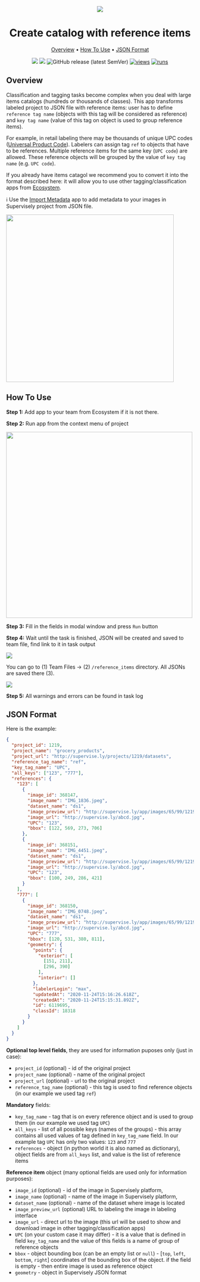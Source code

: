 <div align="center" markdown>
<img src="https://user-images.githubusercontent.com/106374579/182887484-5f79272a-99e5-4bc2-b2e3-a2c9595d1ccc.png"/>

# Create catalog with reference items

<p align="center">
  <a href="#Overview">Overview</a> •
  <a href="#How-To-Run">How To Use</a> •
  <a href="#JSON-Format">JSON Format</a>
</p>

[![](https://img.shields.io/badge/supervisely-ecosystem-brightgreen)](https://ecosystem.supervise.ly/apps/create-json-with-reference-items)
[![](https://img.shields.io/badge/slack-chat-green.svg?logo=slack)](https://supervise.ly/slack)
![GitHub release (latest SemVer)](https://img.shields.io/github/v/release/supervisely-ecosystem/create-json-with-reference-items)
[![views](https://app.supervise.ly/img/badges/views/supervisely-ecosystem/create-json-with-reference-items.png)](https://supervise.ly)
[![runs](https://app.supervise.ly/img/badges/runs/supervisely-ecosystem/create-json-with-reference-items.png)](https://supervise.ly)

</div>

## Overview

Classification and tagging tasks become complex when you deal with large items catalogs (hundreds or thousands of classes). This app transforms labeled project to JSON file with reference items: user has to define `reference tag name` (objects with this tag will be considered as reference) and `key tag name` (value of this tag on object is used to group reference items).

For example, in retail labeling there may be thousands of unique UPC codes ([Universal Product Code](https://en.wikipedia.org/wiki/Universal_Product_Code)). Labelers can assign tag `ref` to objects that have to be references. Multiple reference items for the same key (`UPC code`) are allowed. These reference objects will be grouped by the value of `key tag name` (e.g. `UPC code`).

If you already have items catagol we recommend you to convert it into the format described here: it will allow you to use other tagging/classification apps from [Ecosystem](https://ecosystem.supervise.ly/).

ℹ️ Use the [Import Metadata](https://ecosystem.supervisely.com/apps/import-metadata) app to add metadata to your images in Supervisely project from JSON file.

<img src="https://i.imgur.com/OrLDCxg.png" width="450px"/>

## How To Use

**Step 1:** Add app to your team from Ecosystem if it is not there.

**Step 2:** Run app from the context menu of project

<img src="https://i.imgur.com/78nH5U0.png" width="500px"/>

**Step 3:** Fill in the fields in modal window and press `Run` button

**Step 4:** Wait until the task is finished, JSON will be created and saved to team file, find link to it in task output

<img src="https://i.imgur.com/xG3gRbz.png"/>

You can go to (1) Team Files -> (2) `/reference_items` directory. All JSONs are saved there (3).

<img src="https://i.imgur.com/qgmsVGA.png"/>

**Step 5:** All warnings and errors can be found in task log

## JSON Format

Here is the example:

```json
{
  "project_id": 1219,
  "project_name": "grocery_products",
  "project_url": "http://supervise.ly/projects/1219/datasets",
  "reference_tag_name": "ref",
  "key_tag_name": "UPC",
  "all_keys": ["123", "777"],
  "references": {
    "123": [
      {
        "image_id": 368147,
        "image_name": "IMG_1836.jpeg",
        "dataset_name": "ds1",
        "image_preview_url": "http://supervise.ly/app/images/65/99/1219/1476#image-368147",
        "image_url": "http://supervise.ly/abcd.jpg",
        "UPC": "123",
        "bbox": [122, 569, 273, 706]
      },
      {
        "image_id": 368151,
        "image_name": "IMG_4451.jpeg",
        "dataset_name": "ds1",
        "image_preview_url": "http://supervise.ly/app/images/65/99/1219/1476#image-368151",
        "image_url": "http://supervise.ly/abcd.jpg",
        "UPC": "123",
        "bbox": [100, 249, 286, 421]
      }
    ],
    "777": [
      {
        "image_id": 368150,
        "image_name": "IMG_0748.jpeg",
        "dataset_name": "ds1",
        "image_preview_url": "http://supervise.ly/app/images/65/99/1219/1476#image-368150",
        "image_url": "http://supervise.ly/abcd.jpg",
        "UPC": "777",
        "bbox": [120, 531, 380, 811],
        "geometry": {
          "points": {
            "exterior": [
              [151, 211],
              [296, 390]
            ],
            "interior": []
          },
          "labelerLogin": "max",
          "updatedAt": "2020-11-24T15:16:26.618Z",
          "createdAt": "2020-11-24T15:15:31.892Z",
          "id": 6119695,
          "classId": 18318
        }
      }
    ]
  }
}
```

**Optional top level fields**, they are used for information puposes only (just in case):

- `project_id` (optional) - id of the original project
- `project_name` (optional) - name of the original project
- `project_url` (optional) - url to the original project
- `reference_tag_name` (optional) - this tag is used to find reference objects (in our example we used tag `ref`)

**Mandatory** fields:

- `key_tag_name` - tag that is on every reference object and is used to group them (in our example we used tag `UPC`)
- `all_keys` - list of all possible keys (names of the groups) - this array contains all used values of tag defined in `key_tag_name` field. In our example tag `UPC` has only two values: `123` and `777`
- `references` - object (in python world it is also named as dictionary), object fields are from `all_keys` list, and value is the list of reference items

**Reference item** object (many optional fields are used only for information purposes):

- `image_id` (optional) - id of the image in Supervisely platform,
- `image_name` (optional) - name of the image in Supervisely platform,
- `dataset_name` (optional) - name of the dataset where image is located
- `image_preview_url` (optional) URL to labeling the image in labeling interface
- `image_url` - direct url to the image (this url will be used to show and download image in other tagging/classification apps)
- `UPC` (on your custom case it may differ) - it is a value that is defined in field `key_tag_name` and the value of this fields is a name of group of reference objects
- `bbox` - object bounding box (can be an empty list or `null`) - [`top`, `left`, `bottom`, `right`] coordinates of the bounding box of the object. if the field is empty - then entire image is used as reference object
- `geometry` - object in Supervisely JSON format
